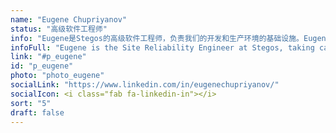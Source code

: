 ```yaml
---
name: "Eugene Chupriyanov"
status: "高级软件工程师"
info: "Eugene是Stegos的高级软件工程师，负责我们的开发和生产环境的基础设施。Eugene在DevOps / SRE方面拥有超过30年的经验，最早是在互联网早期著名的俄罗斯科学院西伯利亚分部开始事业。"
infoFull: "Eugene is the Site Reliability Engineer at Stegos, taking care of our development and production infrastructure. Eugene has more than thirty years of experience in DevOps/SRE, beginning at the Siberian Branch of the prestigious Russian Academy of Sciences in the early days of the Internet. He has helped build and manage networking and operational infrastructure in industries as diverse as science, telecom, media, and finance, and has held Senior DevOps/SRE positions with companies including The Russian Trading System, RosBusinessConsulting, Lucent Technologies, and Vimpelcom/VEON. He brings a deep passion for information technology and is dedicated to continuously learning the latest techniques and tricks to ensure that the systems he manages operate at the peak of security and efficiency."
link: "#p_eugene"
id: "p_eugene"
photo: "photo_eugene"
socialLink: "https://www.linkedin.com/in/eugenechupriyanov/"
socialIcon: <i class="fab fa-linkedin-in"></i>
sort: "5"
draft: false
--- 
```

